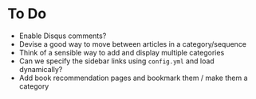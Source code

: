 # To Do

- Enable Disqus comments?
- Devise a good way to move between articles in a category/sequence
- Think of a sensible way to add and display multiple categories
- Can we specify the sidebar links using `config.yml` and load dynamically?
- Add book recommendation pages and bookmark them / make them a category
